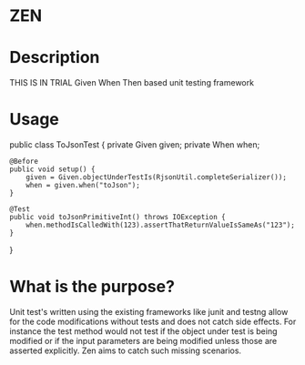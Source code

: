 ZEN
======

Description
===========
THIS IS IN TRIAL
Given When Then based unit testing framework

Usage
===
public class ToJsonTest {
	private Given given;
	private When when;

	@Before
	public void setup() {
		given = Given.objectUnderTestIs(RjsonUtil.completeSerializer());
		when = given.when("toJson");
	}

	@Test
	public void toJsonPrimitiveInt() throws IOException {
		when.methodIsCalledWith(123).assertThatReturnValueIsSameAs("123");
	}
}

What is the purpose?
====================
Unit test's written using the existing frameworks like junit and testng allow for the code modifications without tests and does not catch
side effects. For instance the test method would not test if the object under test is being modified or if the input parameters are being 
modified unless those are asserted explicitly. Zen aims to catch such missing scenarios.
